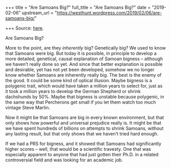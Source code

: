 +++
title = "Are Samoans Big?"
full_title = "Are Samoans Big?"
date = "2019-02-06"
upstream_url = "https://westhunt.wordpress.com/2019/02/06/are-samoans-big/"

+++
Source: [here](https://westhunt.wordpress.com/2019/02/06/are-samoans-big/).

Are Samoans Big?

More to the point, are they *inherently* big? Genetically big? We used
to know that Samoans were big. But today it is possible, in principle
to develop a more detailed, genetical, causal explanation of Samoan
bigness – although we haven’t really done so yet. And since that better
explanation is possible and desirable, yet has not yet been developed,
somehow we no longer know whether Samoans are inherently really big. The
best is the enemy of the good. It could be some kind of optical
illusion. Maybe bigness is a polygenic trait, which would have taken a
million years to select for, just as it took a million years to develop
the German Shepherd or shrink dachshunds by 50%. Maybe that bigness is
unstable because polygenic, in the same way that Percherons get small if
you let them watch too much vintage Steve Martin.

Now it might be that Samoans are big in every known environment, but
that only shows how powerful and universal prejudice really is. It might
be that we have spent hundreds of billions on attempts to shrink
Samoans, without any lasting result, but that only shows that we haven’t
tried hard enough.

If we had a PRS for bigness, and it showed that Samoans had
significantly higher scores – well, that would be a scientific
travesty. One that was especially apparent to anyone that had just
gotten their Ph.D. in a related controversial field and was looking for
an academic job.



